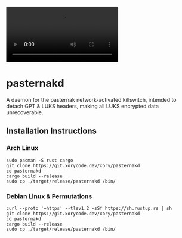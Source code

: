 
![](https://git.xorycode.dev/xory/pasternakd/-/raw/main/demo.mp4)
# pasternakd
A daemon for the pasternak network-activated killswitch, intended to detach GPT & LUKS headers, making all LUKS encrypted data unrecoverable.

## Installation Instructions

### Arch Linux
```
sudo pacman -S rust cargo
git clone https://git.xorycode.dev/xory/pasternakd
cd pasternakd
cargo build --release
sudo cp ./target/release/pasternakd /bin/
```

### Debian Linux & Permutations
```
curl --proto '=https' --tlsv1.2 -sSf https://sh.rustup.rs | sh
git clone https://git.xorycode.dev/xory/pasternakd
cd pasternakd
cargo build --release
sudo cp ./target/release/pasternakd /bin/
```